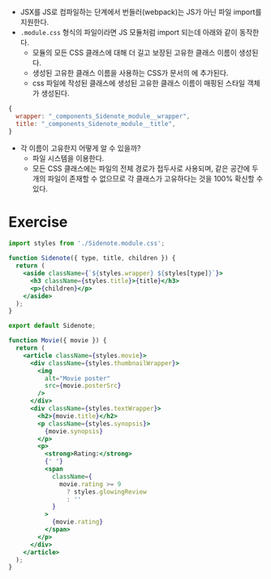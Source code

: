 * JSX를 JS로 컴파일하는 단계에서 번들러(webpack)는 JS가 아닌 파일 import를 지원한다.
* `.module.css` 형식의 파일이라면 JS 모듈처럼 import 되는데 아래와 같이 동작한다.
    * 모듈의 모든 CSS 클래스에 대해 더 길고 보장된 고유한 클래스 이름이 생성된다.
    * 생성된 고유한 클래스 이름을 사용하는 CSS가 문서의 <head>에 추가된다.
    * css 파일에 작성된 클래스에 생성된 고유한 클래스 이름이 매핑된 스타일 객체가 생성된다.
```js
{
  wrapper: "_components_Sidenote_module__wrapper",
  title: "_components_Sidenote_module__title",
}
```
* 각 이름이 고유한지 어떻게 알 수 있을까?
    * 파일 시스템을 이용한다.
    * 모든 CSS 클래스에는 파일의 전체 경로가 접두사로 사용되며, 같은 공간에 두 개의 파일이 존재할 수 없으므로 각 클래스가 고유하다는 것을 100% 확신할 수 있다.

# Exercise
```jsx
import styles from './Sidenote.module.css';

function Sidenote({ type, title, children }) {
  return (
    <aside className={`${styles.wrapper} ${styles[type]}`}>
      <h3 className={styles.title}>{title}</h3>
      <p>{children}</p>
    </aside>
  );
}

export default Sidenote;
```
```jsx
function Movie({ movie }) {
  return (
    <article className={styles.movie}>
      <div className={styles.thumbnailWrapper}>
        <img
          alt="Movie poster"
          src={movie.posterSrc}
        />
      </div>
      <div className={styles.textWrapper}>
        <h2>{movie.title}</h2>
        <p className={styles.synopsis}>
          {movie.synopsis}
        </p>
        <p>
          <strong>Rating:</strong>
          {' '}
          <span
            className={
              movie.rating >= 9
                ? styles.glowingReview
                : ''
            }
          >
            {movie.rating}
          </span>
        </p>
      </div>
    </article>
  );
}
```
